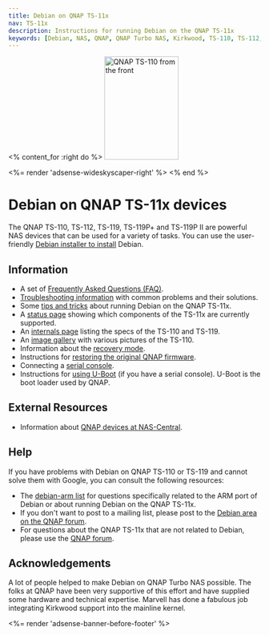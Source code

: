 ```yaml
---
title: Debian on QNAP TS-11x
nav: TS-11x
description: Instructions for running Debian on the QNAP TS-11x
keywords: [Debian, NAS, QNAP, QNAP Turbo NAS, Kirkwood, TS-110, TS-112, TS-119, TS-119P+, TS-119P II]
---
```


<% content_for :right do %>
<img src = "images/r_qnap_ts110.jpg" class="border" alt="QNAP TS-110 from the front" width="148" height="206" />

<%= render 'adsense-wideskyscaper-right' %>
<% end %>

<h1>Debian on QNAP TS-11x devices</h1>

The QNAP TS-110, TS-112, TS-119, TS-119P+ and TS-119P II are powerful NAS
devices that can be used for a variety of tasks.  You can use the
user-friendly <a href = "install">Debian installer to install</a> Debian.

<h2>Information</h2>

<ul>

<li>A set of <a href = "faq">Frequently Asked Questions (FAQ)</a>.</li>

<li><a href = "troubleshooting">Troubleshooting information</a> with common
problems and their solutions.</li>

<li>Some <a href = "tips">tips and tricks</a> about running Debian on the
QNAP TS-11x.</li>

<li>A <a href = "status">status page</a> showing which components of the
TS-11x are currently supported.</li>

<li>An <a href = "specs">internals page</a> listing the specs of the TS-110
and TS-119.</li>

<li>An <a href = "gallery">image gallery</a> with various pictures of the
TS-110.</li>

<li>Information about the <a href = "recovery">recovery mode</a>.</li>

<li>Instructions for <a href = "deinstall">restoring the original QNAP
firmware</a>.</li>

<li>Connecting a <a href = "serial">serial console</a>.</li>

<li>Instructions for <a href = "uboot">using U-Boot</a> (if you have a
serial console).  U-Boot is the boot loader used by QNAP.</li>

</ul>

<h2>External Resources</h2>

<ul>

<li>Information about <a href = "http://qnap.nas-central.org/">QNAP devices
at NAS-Central</a>.</li>

</ul>

<h2>Help</h2>

If you have problems with Debian on QNAP TS-110 or TS-119 and cannot solve
them with Google, you can consult the following resources:

<ul>

<li>The <a href = "http://lists.debian.org/debian-arm/">debian-arm list</a>
for questions specifically related to the ARM port of Debian or about
running Debian on the QNAP TS-11x.</li>

<li>If you don't want to post to a mailing list, please post to the
<a href = "http://forum.qnap.com/viewforum.php?f=147">Debian area
on the QNAP forum</a>.</li>

<li>For questions about the QNAP TS-11x that are not related to Debian,
please use the <a href = "http://forum.qnap.com/">QNAP forum</a>.</li>

</ul>

<h2>Acknowledgements</h2>

A lot of people helped to make Debian on QNAP Turbo NAS possible.  The
folks at QNAP have been very supportive of this effort and have supplied
some hardware and technical expertise.  Marvell has done a fabulous job
integrating Kirkwood support into the mainline kernel.

<div class="bbf">
<%= render 'adsense-banner-before-footer' %>
</div>

